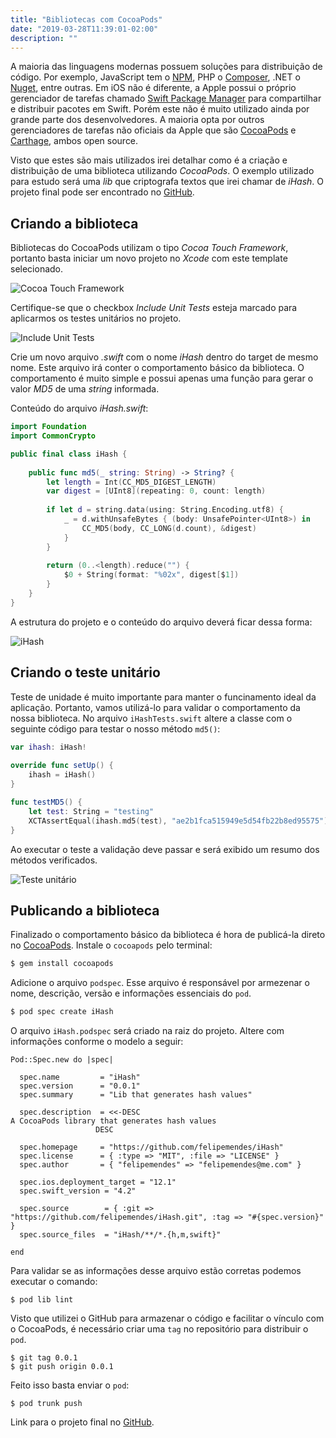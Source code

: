 ```yaml
---
title: "Bibliotecas com CocoaPods"
date: "2019-03-28T11:39:01-02:00"
description: ""
---
```


A maioria das linguagens modernas possuem soluções para distribuição de código. Por exemplo, JavaScript tem o [NPM](https://www.npmjs.com/), PHP o [Composer](https://getcomposer.org/), .NET o [Nuget](https://getcomposer.org/), entre outras. Em iOS não é diferente, a Apple possui o próprio gerenciador de tarefas chamado [Swift Package Manager](https://swift.org/package-manager/) para compartilhar e distribuir pacotes em Swift. Porém este não é muito utilizado ainda por grande parte dos desenvolvedores. A maioria opta por outros gerenciadores de tarefas não oficiais da Apple que são [CocoaPods](https://cocoapods.org/) e [Carthage](https://github.com/Carthage/Carthage), ambos open source.

Visto que estes são mais utilizados irei detalhar como é a criação e distribuição de uma biblioteca utilizando *CocoaPods*. O exemplo utilizado para estudo será uma *lib* que criptografa textos que irei chamar de *iHash*. O projeto final pode ser encontrado no [GitHub](https://github.com/felipemendes/iHash).

## Criando a biblioteca

Bibliotecas do CocoaPods utilizam o tipo *Cocoa Touch Framework*, portanto basta iniciar um novo projeto no *Xcode* com este template selecionado.

![Cocoa Touch Framework](../assets/bibliotecas-com-cocoapods/cocoa-touch-framework.png)

Certifique-se que o checkbox *Include Unit Tests* esteja marcado para aplicarmos os testes unitários no projeto.

![Include Unit Tests](../assets/bibliotecas-com-cocoapods/include-unit-tests.png)

Crie um novo arquivo *.swift* com o nome *iHash* dentro do target de mesmo nome. Este arquivo irá conter o comportamento básico da biblioteca. O comportamento é muito simple e possui apenas uma função para gerar o valor *MD5* de uma *string* informada.

Conteúdo do arquivo *iHash.swift*:

```swift
import Foundation
import CommonCrypto

public final class iHash {
    
    public func md5(_ string: String) -> String? {
        let length = Int(CC_MD5_DIGEST_LENGTH)
        var digest = [UInt8](repeating: 0, count: length)
        
        if let d = string.data(using: String.Encoding.utf8) {
            _ = d.withUnsafeBytes { (body: UnsafePointer<UInt8>) in
                CC_MD5(body, CC_LONG(d.count), &digest)
            }
        }
        
        return (0..<length).reduce("") {
            $0 + String(format: "%02x", digest[$1])
        }
    }
}
```

A estrutura do projeto e o conteúdo do arquivo deverá ficar dessa forma:

![iHash](../assets/bibliotecas-com-cocoapods/iHash.png)

## Criando o teste unitário

Teste de unidade é muito importante para manter o funcinamento ideal da aplicação. Portanto, vamos utilizá-lo para validar o comportamento da nossa biblioteca. No arquivo `iHashTests.swift` altere a classe com o seguinte código para testar o nosso método `md5()`:

```swift
var ihash: iHash!
    
override func setUp() {
    ihash = iHash()
}

func testMD5() {
    let test: String = "testing"
    XCTAssertEqual(ihash.md5(test), "ae2b1fca515949e5d54fb22b8ed95575")
}
```

Ao executar o teste a validação deve passar e será exibido um resumo dos métodos verificados.

![Teste unitário](../assets/bibliotecas-com-cocoapods/teste-unitario.png)

## Publicando a biblioteca

Finalizado o comportamento básico da biblioteca é hora de publicá-la direto no [CocoaPods](https://cocoapods.org/.). Instale o `cocoapods` pelo terminal:

```swift
$ gem install cocoapods
```

Adicione o arquivo `podspec`. Esse arquivo é responsável por armezenar o nome, descrição, versão e informações essenciais do `pod`.

```swift
$ pod spec create iHash
```

O arquivo `iHash.podspec` será criado na raiz do projeto. Altere com informações conforme o modelo a seguir:

```
Pod::Spec.new do |spec|

  spec.name         = "iHash"
  spec.version      = "0.0.1"
  spec.summary      = "Lib that generates hash values"

  spec.description  = <<-DESC
A CocoaPods library that generates hash values
                   DESC

  spec.homepage     = "https://github.com/felipemendes/iHash"
  spec.license      = { :type => "MIT", :file => "LICENSE" }
  spec.author       = { "felipemendes" => "felipemendes@me.com" }

  spec.ios.deployment_target = "12.1"
  spec.swift_version = "4.2"

  spec.source        = { :git => "https://github.com/felipemendes/iHash.git", :tag => "#{spec.version}" }
  spec.source_files  = "iHash/**/*.{h,m,swift}"

end
```

Para validar se as informações desse arquivo estão corretas podemos executar o comando:

```
$ pod lib lint
```

Visto que utilizei o GitHub para armazenar o código e facilitar o vínculo com o CocoaPods, é necessário criar uma `tag` no repositório para distribuir o `pod`.

```
$ git tag 0.0.1
$ git push origin 0.0.1
```

Feito isso basta enviar o `pod`:

```
$ pod trunk push
```

Link para o projeto final no [GitHub](https://github.com/felipemendes/iHash).